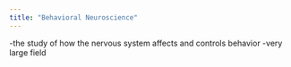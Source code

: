 ```yaml
---
title: "Behavioral Neuroscience"
---
```

-the study of how the nervous system affects and controls behavior
-very large field

